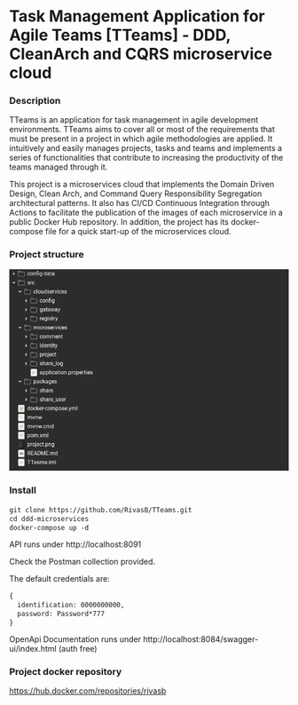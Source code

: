 #  Task Management Application  for Agile Teams [TTeams] - DDD, CleanArch and CQRS microservice cloud

### Description ###
TTeams is an application for task management in agile development environments. TTeams aims to cover all or most 
of the requirements that must be present in a project in which agile methodologies are applied. It intuitively and 
easily manages projects, tasks and teams and implements a series of functionalities that contribute to increasing the 
productivity of the teams managed through it.

This project is a microservices cloud that implements the Domain Driven Design, Clean Arch, and Command 
Query Responsibility Segregation architectural patterns. It also has CI/CD Continuous Integration through 
Actions to facilitate the publication of the images of each microservice in a public Docker Hub repository. 
In addition, the project has its docker-compose file for a quick start-up of the microservices cloud.

### Project structure ###

<img src="https://github.com/RivasB/TTeams/blob/main/project.png"/>

### Install ###

```
git clone https://github.com/RivasB/TTeams.git
cd ddd-microservices
docker-compose up -d
```
API runs under http://localhost:8091

Check the Postman collection provided.

The default credentials are:
```
{
  identification: 0000000000,
  password: Password*777
}
```

OpenApi Documentation runs under http://localhost:8084/swagger-ui/index.html (auth free)

### Project docker repository  ###

https://hub.docker.com/repositories/rivasb

